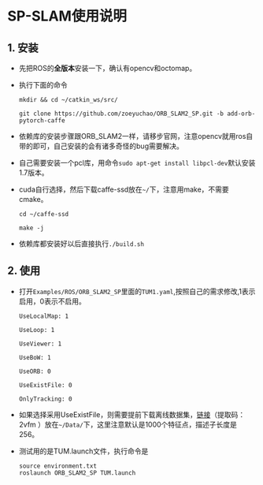 # SP-SLAM使用说明

## 1. 安装

- 先把ROS的**全版本**安装一下，确认有opencv和octomap。

- 执行下面的命令

  `mkdir && cd ~/catkin_ws/src/`

  `git clone https://github.com/zoeyuchao/ORB_SLAM2_SP.git -b add-orb-pytorch-caffe`

- 依赖库的安装步骤跟ORB_SLAM2一样，请移步官网，注意opencv就用ros自带的即可，自己安装的会有诸多奇怪的bug需要解决。

- 自己需要安装一个pcl库，用命令`sudo apt-get install libpcl-dev`默认安装1.7版本。

- cuda自行选择，然后下载caffe-ssd放在`~/`下，注意用make，不需要cmake。

  `cd ~/caffe-ssd`

  `make -j`

- 依赖库都安装好以后直接执行`./build.sh`

## 2. 使用

- 打开`Examples/ROS/ORB_SLAM2_SP`里面的`TUM1.yaml`,按照自己的需求修改,1表示启用，0表示不启用。
  
  `UseLocalMap: 1`
  
  `UseLoop: 1`
  
  `UseViewer: 1`
  
  `UseBoW: 1`
  
  `UseORB: 0`
  
  `UseExistFile: 0`
  
  `OnlyTracking: 0`

- 如果选择采用UseExistFile，则需要提前下载离线数据集，[链接](链接：https://pan.baidu.com/s/1TIuS7voxUUHdXP6Jv8X8jA 
)（提取码：2vfm ）放在`~/Data/`下，这里注意默认是1000个特征点，描述子长度是256。

- 测试用的是TUM.launch文件，执行命令是

  ```Shell
  source environment.txt
  roslaunch ORB_SLAM2_SP TUM.launch
  ```
